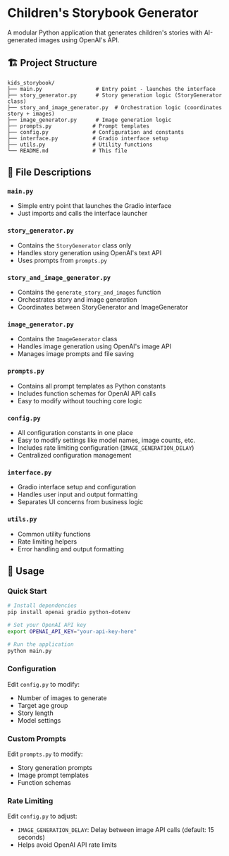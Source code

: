# Children's Storybook Generator

A modular Python application that generates children's stories with AI-generated images using OpenAI's API.

## 🏗️ Project Structure

```
kids_storybook/
├── main.py                 # Entry point - launches the interface
├── story_generator.py      # Story generation logic (StoryGenerator class)
├── story_and_image_generator.py  # Orchestration logic (coordinates story + images)
├── image_generator.py      # Image generation logic
├── prompts.py             # Prompt templates
├── config.py              # Configuration and constants
├── interface.py           # Gradio interface setup
├── utils.py               # Utility functions
└── README.md              # This file
```

## 📁 File Descriptions

### **`main.py`**
- Simple entry point that launches the Gradio interface
- Just imports and calls the interface launcher

### **`story_generator.py`**
- Contains the `StoryGenerator` class only
- Handles story generation using OpenAI's text API
- Uses prompts from `prompts.py`

### **`story_and_image_generator.py`**
- Contains the `generate_story_and_images` function
- Orchestrates story and image generation
- Coordinates between StoryGenerator and ImageGenerator

### **`image_generator.py`**
- Contains the `ImageGenerator` class
- Handles image generation using OpenAI's image API
- Manages image prompts and file saving

### **`prompts.py`**
- Contains all prompt templates as Python constants
- Includes function schemas for OpenAI API calls
- Easy to modify without touching core logic

### **`config.py`**
- All configuration constants in one place
- Easy to modify settings like model names, image counts, etc.
- Includes rate limiting configuration (`IMAGE_GENERATION_DELAY`)
- Centralized configuration management

### **`interface.py`**
- Gradio interface setup and configuration
- Handles user input and output formatting
- Separates UI concerns from business logic

### **`utils.py`**
- Common utility functions
- Rate limiting helpers
- Error handling and output formatting

## 🚀 Usage

### **Quick Start**
```bash
# Install dependencies
pip install openai gradio python-dotenv

# Set your OpenAI API key
export OPENAI_API_KEY="your-api-key-here"

# Run the application
python main.py
```

### **Configuration**
Edit `config.py` to modify:
- Number of images to generate
- Target age group
- Story length
- Model settings

### **Custom Prompts**
Edit `prompts.py` to modify:
- Story generation prompts
- Image prompt templates
- Function schemas

### **Rate Limiting**
Edit `config.py` to adjust:
- `IMAGE_GENERATION_DELAY`: Delay between image API calls (default: 15 seconds)
- Helps avoid OpenAI API rate limits

